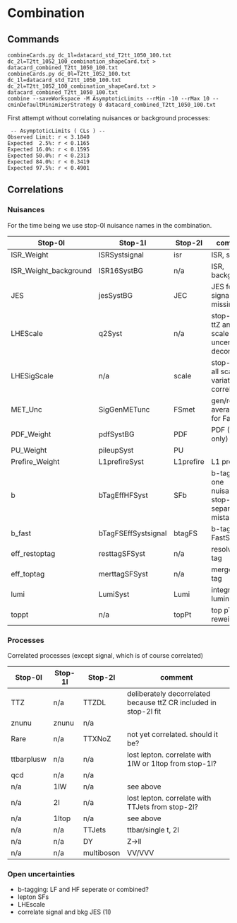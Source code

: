 # Combination

## Commands

```
combineCards.py dc_1l=datacard_std_T2tt_1050_100.txt dc_2l=T2tt_1052_100_combination_shapeCard.txt > datacard_combined_T2tt_1050_100.txt
combineCards.py dc_0l=T2tt_1052_100.txt dc_1l=datacard_std_T2tt_1050_100.txt dc_2l=T2tt_1052_100_combination_shapeCard.txt > datacard_combined_T2tt_1050_100.txt
combine --saveWorkspace -M AsymptoticLimits --rMin -10 --rMax 10 --cminDefaultMinimizerStrategy 0 datacard_combined_T2tt_1050_100.txt
```

First attempt without correlating nuisances or background processes:
```
 -- AsymptoticLimits ( CLs ) --
Observed Limit: r < 3.1840
Expected  2.5%: r < 0.1165
Expected 16.0%: r < 0.1595
Expected 50.0%: r < 0.2313
Expected 84.0%: r < 0.3419
Expected 97.5%: r < 0.4901
```

## Correlations

### Nuisances

For the time being we use stop-0l nuisance names in the combination.

| Stop-0l               | Stop-1l               | Stop-2l       | comment |
| -------               | -------               | -------       | ----------- |
| ISR_Weight            | ISRSystsignal         | isr           | ISR, signal |
| ISR_Weight_background | ISR16SystBG           | n/a           | ISR, background |
| JES                   | jesSystBG             | JEC           | JES for signal in 1l missing |
| LHEScale              | q2Syst                | n/a           | stop-2l has ttZ and ttbar scale uncertainty decorrelated |
| LHESigScale           | n/a                   | scale         | stop-1l has all scale variations correlated |
| MET_Unc               | SigGenMETunc          | FSmet         | gen/reco averaging for FastSim |
| PDF_Weight            | pdfSystBG             | PDF           | PDF (Bkg only) |
| PU_Weight             | pileupSyst            | PU            | |
| Prefire_Weight        | L1prefireSyst         | L1prefire     | L1 prefire |
| b                     | bTagEffHFSyst         | SFb           | b-tag, just one nuisance in stop-0l (no separate mistag) |
| b_fast                | bTagFSEffSystsignal   | btagFS        | b-tag FastSim |
| eff_restoptag         | resttagSFSyst         | n/a           | resolved top tag |
| eff_toptag            | merttagSFSyst         | n/a           | merged top tag |
| lumi                  | LumiSyst              | Lumi          | integrated luminosity |
| toppt                 | n/a                   | topPt         | top pT reweighting |

### Processes

Correlated processes (except signal, which is of course correlated)

| Stop-0l               | Stop-1l               | Stop-2l       | comment |
| -------               | -------               | -------       | ----------- |
| TTZ                   | n/a                   | TTZDL         | deliberately decorrelated because ttZ CR included in stop-2l fit |
| znunu                 | znunu                 | n/a           | |
| Rare                  | n/a                   | TTXNoZ        | not yet correlated. should it be? |
| ttbarplusw            | n/a                   | n/a           | lost lepton. correlate with 1lW or 1ltop from stop-1l? |
| qcd                   | n/a                   | n/a           | |
| n/a                   | 1lW                   | n/a           | see above |
| n/a                   | 2l                    | n/a           | lost lepton. correlate with TTJets from stop-2l? |
| n/a                   | 1ltop                 | n/a           | see above |
| n/a                   | n/a                   | TTJets        | ttbar/single t, 2l |
| n/a                   | n/a                   | DY            | Z->ll |
| n/a                   | n/a                   | multiboson    | VV/VVV |

### Open uncertainties
- b-tagging: LF and HF seperate or combined?
- lepton SFs
- LHEscale
- correlate signal and bkg JES (1l)
